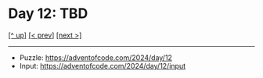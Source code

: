 # Day 12: TBD

[[^ up]](../../README.asciidoc) [[< prev]](../day-11/README.MD) [[next >]](../day-13/README.MD) <!-- [[solution ✨]](./solve.py) -->

<!-- article begin -->

<!-- article end -->

---

* Puzzle: https://adventofcode.com/2024/day/12
* Input: https://adventofcode.com/2024/day/12/input

